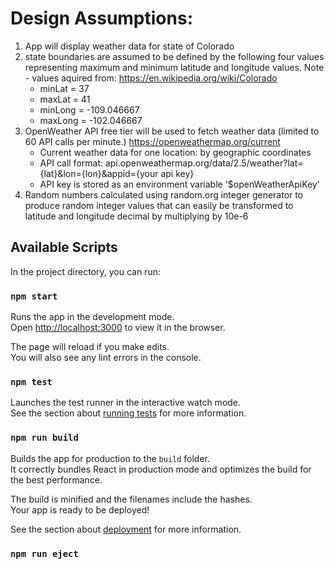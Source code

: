 # Design Assumptions:

1. App will display weather data for state of Colorado
2. state boundaries are assumed to be defined by the following four values representing maximum and minimum latitude and longitude values. Note - values aquired from: https://en.wikipedia.org/wiki/Colorado
   - minLat = 37
   - maxLat = 41
   - minLong = -109.046667
   - maxLong = -102.046667
3. OpenWeather API free tier will be used to fetch weather data (limited to 60 API calls per minute.) https://openweathermap.org/current
   - Current weather data for one location: by geographic coordinates
   - API call format: api.openweathermap.org/data/2.5/weather?lat={lat}&lon={lon}&appid={your api key}
   - API key is stored as an environment variable '\$openWeatherApiKey'
4. Random numbers calculated using random.org integer generator to produce random integer values that can easily be transformed to latitude and longitude decimal by multiplying by 10e-6

## Available Scripts

In the project directory, you can run:

### `npm start`

Runs the app in the development mode.<br />
Open [http://localhost:3000](http://localhost:3000) to view it in the browser.

The page will reload if you make edits.<br />
You will also see any lint errors in the console.

### `npm test`

Launches the test runner in the interactive watch mode.<br />
See the section about [running tests](https://facebook.github.io/create-react-app/docs/running-tests) for more information.

### `npm run build`

Builds the app for production to the `build` folder.<br />
It correctly bundles React in production mode and optimizes the build for the best performance.

The build is minified and the filenames include the hashes.<br />
Your app is ready to be deployed!

See the section about [deployment](https://facebook.github.io/create-react-app/docs/deployment) for more information.

### `npm run eject`
